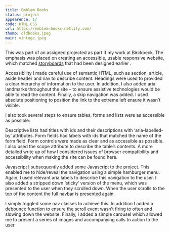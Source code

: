 ```yaml
---
title: Emblem Books
status: project
appearence: 17
code: HTML,CSS
url: https://emblem-books.netlify.com/
thumb: oldbooks.jpeg
main: vintage.jpeg
---
```


This was part of an assigned projected as part if my work at Birckbeck. The emphasis was placed on creating an accessible, usable responsive website, which matched [storyboards](https://drive.google.com/file/d/1rnq6YsqdPlnj6LI4yHY6AIF4KNvhbihP/view) that had been designed earlier .

Accessibility
I made careful use of semantic HTML, such as section, article, aside header and nav to describe content. Headings were used to provided a clear hierarchy of information to the user. In addition, I also added aria landmarks throughout the site – to ensure assistive technologies would be able to read the content. Finally, a skip navigation was added. I used absolute positioning to position the link to the extreme left ensure it wasn’t visible.

I also took several steps to ensure tables, forms and lists were as accessible as possible:

Descriptive lists had titles with ids and their descriptions with ‘aria-labelled-by’ attributes.
Form fields had labels with ids that matched the name of the form field.
Form controls were made as clear and as accessible as possible.
I also used the scope attribute to describe the table’s contents.
A more detailed write up of how I considered issues of browser compatibility and accessibility when making the site can be found here.

Javascript
I subsequently added some Javascript to the project. This enabled me to hide/reveal the navigation using a simple hamburger menu. Again, I used relevant aria labels to describe this navigation to the user. I also added a stripped down ‘sticky’ version of the menu, which was presented to the user when they scrolled down. When the user scrolls to the top of the content the full navbar is presented again.

I simply toggled some nav classes to achieve this. In addition I added a debounce function to ensure the scroll event wasn’t firing to often and slowing down the website. Finally, I added a simple carousel which allowed me to present a series of images and accompanying calls to action to the user.